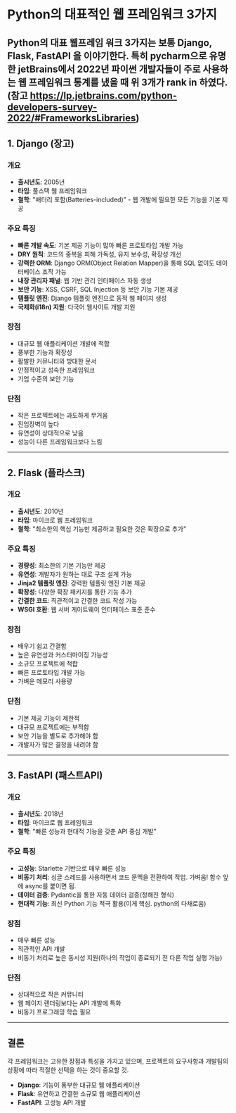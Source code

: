 # Python의 대표적인 웹 프레임워크 3가지

Python의 대표 웹프레임 워크 3가지는 보통  **Django**, **Flask**, **FastAPI** 을 이야기한다.
특히 pycharm으로 유명한 jetBrains에서 2022년 파이썬 개발자들이 주로 사용하는 웹 프레임워크 통계를 냈을 때 
    위 3개가 rank in 하였다. (참고 https://lp.jetbrains.com/python-developers-survey-2022/#FrameworksLibraries)
---

## 1. Django (장고)

### 개요
- **출시년도**: 2005년
- **타입**: 풀스택 웹 프레임워크
- **철학**: "배터리 포함(Batteries-included)" - 웹 개발에 필요한 모든 기능을 기본 제공

### 주요 특징
- **빠른 개발 속도**: 기본 제공 기능이 많아 빠른 프로토타입 개발 가능
- **DRY 원칙**: 코드의 중복을 피해 가독성, 유지 보수성, 확장성 개선
- **강력한 ORM**: Django ORM(Object Relation Mapper)을 통해 SQL 없이도 데이터베이스 조작 가능
- **내장 관리자 패널**: 웹 기반 관리 인터페이스 자동 생성
- **보안 기능**: XSS, CSRF, SQL Injection 등 보안 기능 기본 제공
- **템플릿 엔진**: Django 템플릿 엔진으로 동적 웹 페이지 생성
- **국제화(i18n) 지원**: 다국어 웹사이트 개발 지원

### 장점
- 대규모 웹 애플리케이션 개발에 적합
- 풍부한 기능과 확장성
- 활발한 커뮤니티와 방대한 문서
- 안정적이고 성숙한 프레임워크
- 기업 수준의 보안 기능

### 단점
- 작은 프로젝트에는 과도하게 무거움
- 진입장벽이 높다
- 유연성이 상대적으로 낮음
- 성능이 다른 프레임워크보다 느림
---

## 2. Flask (플라스크)

### 개요
- **출시년도**: 2010년
- **타입**: 마이크로 웹 프레임워크
- **철학**: "최소한의 핵심 기능만 제공하고 필요한 것은 확장으로 추가"

### 주요 특징
- **경량성**: 최소한의 기본 기능만 제공
- **유연성**: 개발자가 원하는 대로 구조 설계 가능
- **Jinja2 템플릿 엔진**: 강력한 템플릿 엔진 기본 제공
- **확장성**: 다양한 확장 패키지를 통한 기능 추가
- **간결한 코드**: 직관적이고 간결한 코드 작성 가능
- **WSGI 호환**: 웹 서버 게이트웨이 인터페이스 표준 준수

### 장점
- 배우기 쉽고 간결함
- 높은 유연성과 커스터마이징 가능성
- 소규모 프로젝트에 적합
- 빠른 프로토타입 개발 가능
- 가벼운 메모리 사용량

### 단점
- 기본 제공 기능이 제한적
- 대규모 프로젝트에는 부적합
- 보안 기능을 별도로 추가해야 함
- 개발자가 많은 결정을 내려야 함

---

## 3. FastAPI (패스트API)

### 개요
- **출시년도**: 2018년
- **타입**: 마이크로 웹 프레임워크
- **철학**: "빠른 성능과 현대적 기능을 갖춘 API 중심 개발"

### 주요 특징
- **고성능**: Starlette 기반으로 매우 빠른 성능
- **비동기 처리**: 싱글 스레드를 사용하면서 코드 문맥을 전환하여 작업. 
    가벼움! 함수 앞에 async를 붙이면 됨.
- **데이터 검증**: Pydantic을 통한 자동 데이터 검증(정해진 형식)
- **현대적 기능**: 최신 Python 기능 적극 활용(이게 핵심. python의 다채로움)

### 장점
- 매우 빠른 성능
- 직관적인 API 개발
- 비동기 처리로 높은 동시성 지원(하나의 작업이 종료되기 전 다른 작업 실행 가능)

### 단점
- 상대적으로 작은 커뮤니티
- 웹 페이지 렌더링보다는 API 개발에 특화
- 비동기 프로그래밍 학습 필요
---

## 결론

각 프레임워크는 고유한 장점과 특성을 가지고 있으며, 프로젝트의 요구사항과 개발팀의 상황에 따라 적절한 선택을 하는 것이 중요할 것. 

- **Django**: 기능이 풍부한 대규모 웹 애플리케이션
- **Flask**: 유연하고 간결한 소규모 웹 애플리케이션
- **FastAPI**: 고성능 API 개발
